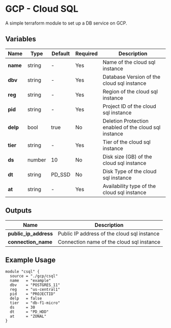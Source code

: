 GCP - Cloud SQL
=========

A simple terraform module to set up a DB service on GCP.

Variables
--------------

| Name      | Type    | Default | Required |Description                                            |
| ----------| --------| --------|----------|-------------------------------------------------------|
| **name**  | string  | -       | Yes      | Name of the cloud sql instance                        |
| **dbv**   | string  | -       | Yes      | Database Version of the cloud sql instance            |
| **reg**   | string  | -       | Yes      | Region of the cloud sql instance                      |
| **pid**   | string  | -       | Yes      | Project ID of the cloud sql instance                  |
| **delp**  | bool    | true    | No       | Deletion Protection enabled of the cloud sql instance |
| **tier**  | string  | -       | Yes      | Tier  of the cloud sql instance                       |
| **ds**    | number  | 10      | No       | Disk size (GB) of the cloud sql instance              |
| **dt**    | string  | PD_SSD  | No       | Disk Type of the cloud sql instance                   |
| **at**    | string  | -       | Yes      | Availability type of the cloud sql instance           |

Outputs
--------------

| Name                  | Description                                 |
| ----------------------| --------------------------------------------|
| **public_ip_address** | Public IP address of the cloud sql instance |
| **connection_name**   | Connection name of the cloud sql instance   |


Example Usage
----------------

```hcl
module "csql" {
  source = "./gcp/csql"
  name   = "example"
  dbv    = "POSTGRES_11"
  reg    = "us-central1"
  pid    = "PROJECTID"
  delp   = false
  tier   = "db-f1-micro"
  ds     = 30
  dt     = "PD_HDD"
  at     = "ZONAL"
}
```
